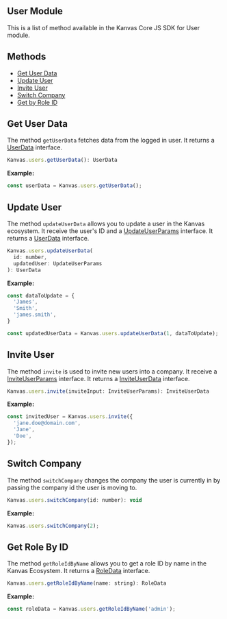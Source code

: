 ## User Module

This is a list of method available in the Kanvas Core JS SDK for User module.

## Methods

- [Get User Data](#get-user-data)
- [Update User](#update-user)
- [Invite User](#invite-user)
- [Switch Company](#switch-company)
- [Get by Role ID](#get-role-by-id)


## Get User Data

The method `getUserData` fetches data from the logged in user. It returns a [UserData](https://github.com/bakaphp/kanvas-core-js/blob/main/src/types/users.ts#L86) interface.

```js
Kanvas.users.getUserData(): UserData
```

**Example:**
```js
const userData = Kanvas.users.getUserData();
```

## Update User

The method `updateUserData` allows you to update a user in the Kanvas ecosystem. It receive the user's ID and a [UpdateUserParams](https://github.com/bakaphp/kanvas-core-js/blob/main/src/types/users.ts#L121) interface. It returns a [UserData](https://github.com/bakaphp/kanvas-core-js/blob/main/src/types/users.ts#L86) interface.

```js
Kanvas.users.updateUserData(
  id: number,
  updatedUser: UpdateUserParams
): UserData
```

**Example:**
```js
const dataToUpdate = {
  'James',
  'Smith',
  'james.smith',
}

const updatedUserData = Kanvas.users.updateUserData(1, dataToUpdate);
```

## Invite User

The method `invite` is used to invite new users into a company. It receive a [InviteUserParams](https://github.com/bakaphp/kanvas-core-js/blob/main/src/types/users.ts#L133) interface. It returns a [InviteUserData](https://github.com/bakaphp/kanvas-core-js/blob/main/src/types/users.ts#L141) interface.

```js
Kanvas.users.invite(inviteInput: InviteUserParams): InviteUserData
```

**Example:**
```js
const invitedUser = Kanvas.users.invite({
  'jane.doe@domain.com',
  'Jane',
  'Doe',
});
```

## Switch Company

The method `switchCompany` changes the company the user is currently in by passing the company id the user is moving to.

```js
Kanvas.users.switchCompany(id: number): void
```

**Example:**
```js   
Kanvas.users.switchCompany(2);
```


## Get Role By ID

The method `getRoleIdByName` allows you to get a role ID by name in the Kanvas Ecosystem. It returns a [RoleData](https://github.com/bakaphp/kanvas-core-js/blob/main/src/types/users.ts#L147) interface.

```js
Kanvas.users.getRoleIdByName(name: string): RoleData
```

**Example:**
```js
const roleData = Kanvas.users.getRoleIdByName('admin');
```
